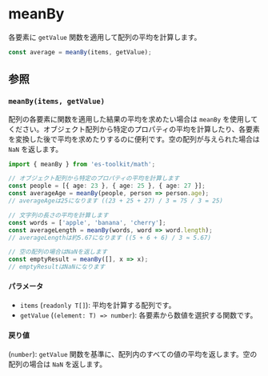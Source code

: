 # meanBy

各要素に `getValue` 関数を適用して配列の平均を計算します。

```typescript
const average = meanBy(items, getValue);
```

## 参照

### `meanBy(items, getValue)`

配列の各要素に関数を適用した結果の平均を求めたい場合は `meanBy` を使用してください。オブジェクト配列から特定のプロパティの平均を計算したり、各要素を変換した後で平均を求めたりするのに便利です。空の配列が与えられた場合は `NaN` を返します。

```typescript
import { meanBy } from 'es-toolkit/math';

// オブジェクト配列から特定のプロパティの平均を計算します
const people = [{ age: 23 }, { age: 25 }, { age: 27 }];
const averageAge = meanBy(people, person => person.age);
// averageAgeは25になります ((23 + 25 + 27) / 3 = 75 / 3 = 25)

// 文字列の長さの平均を計算します
const words = ['apple', 'banana', 'cherry'];
const averageLength = meanBy(words, word => word.length);
// averageLengthは約5.67になります ((5 + 6 + 6) / 3 ≈ 5.67)

// 空の配列の場合はNaNを返します
const emptyResult = meanBy([], x => x);
// emptyResultはNaNになります
```

#### パラメータ

- `items` (`readonly T[]`): 平均を計算する配列です。
- `getValue` (`(element: T) => number`): 各要素から数値を選択する関数です。

#### 戻り値

(`number`): `getValue` 関数を基準に、配列内のすべての値の平均を返します。空の配列の場合は `NaN` を返します。

